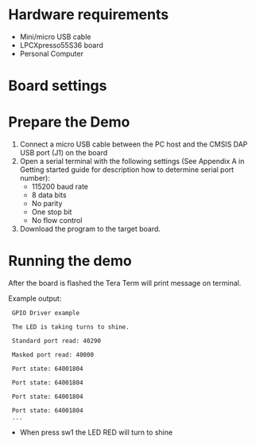 Hardware requirements
=====================
- Mini/micro USB cable
- LPCXpresso55S36 board
- Personal Computer

Board settings
==============

Prepare the Demo
================
1. Connect a micro USB cable between the PC host and the CMSIS DAP USB port (J1) on the board
2. Open a serial terminal with the following settings (See Appendix A in Getting started guide for description how to determine serial port number):
    - 115200 baud rate
    - 8 data bits
    - No parity
    - One stop bit
    - No flow control
3. Download the program to the target board.


Running the demo
================
After the board is flashed the Tera Term will print message on terminal.

Example output:
~~~~~~~~~~~~~~~~~~~~~~~~~~~~
 GPIO Driver example

 The LED is taking turns to shine.

 Standard port read: 40290

 Masked port read: 40000

 Port state: 64001804

 Port state: 64001804

 Port state: 64001804

 Port state: 64001804
 ...
~~~~~~~~~~~~~~~~~~~~~~~~~~~~
- When press sw1 the LED RED will turn to shine 